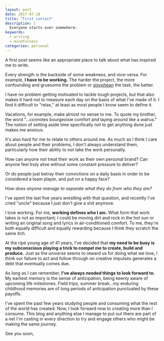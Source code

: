 ```yaml
---
layout: post
date: 2017-07-18
title: "First contact"
description: |
  Everyone starts over somewhere.
keywords:
  - writing
  - mindfulness
categories: personal
---
```


A first post seems like an appropriate place to talk about what has inspired me to write.

Every strength is the backside of some weakness, and vice-versa. For example, **I have to be working.** The harder the project, the more confounding and gruesome the problem or [sisyphean](https://www.vocabulary.com/dictionary/Sisyphean) the task, the better. 

I have no problem getting motivated to tackle tough projects, but that also makes it hard not to measure each day on the basis of what I've made of it. I find it difficult to "relax," at least as most people I know seem to define it.

Vacations, for example, make almost no sense to me. To quote my brother, the word "...connotes bourgeoisie comfort and laying around like a walrus." The notion of setting aside time specifically _*not*_ to get anything done just makes me anxious.

It's also hard for me to relate to others around me. As much as I think I care about people and their problems, I don't always understand them, particularly how their ability to not take the work personally. 

How can anyone not treat their work as their own personal brand? Can anyone feel truly alive without some constant pressure to deliver?

Or do people just betray their convictions on a daily basis in order to be considered a team player, and put on a happy face?

_How does anyone manage to separate what they do from who they are?_

I've spent the last five years wrestling with that question, and recently I've cried "uncle" because I just don't give a shit anymore.



<!--more-->

I love working. For me, **working defines who I am.** What form that work takes is not as important; I could be moving dirt and rock in the hot sun or writing an original song and lyrics in air-conditioned comfort. To me, they're both equally difficult and equally rewarding because I think they scratch the same itch. 

At the ripe young age of 41 years, I've decided that **my need to be busy is my subconscious playing a trick to compel me to create, build and produce.** Just as the universe seems to reward us for doing what we love, I think our failure to act and follow through on creative impulses generates a debt that eventually comes due.

As long as I can remember, **I've always needed things to look forward to.** My earliest memory is the sense of anticipation, being keenly aware of upcoming life milestones. Field trips, summer break...my enduring childhood memories are of long periods of anticipation punctuated by these payoffs. 

I've spent the past few years studying people and consuming what the rest of the world has created. Now, I look forward now to creating more than I consume. This blog and anything else I manage to put out there are part of a net I'm casting in every direction to try and engage others who might be making the same journey. 

See you soon,
